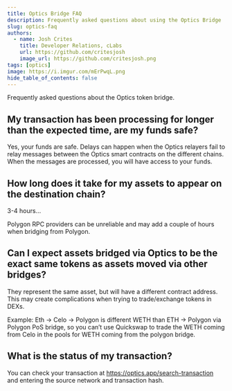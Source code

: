 ```yaml
---
title: Optics Bridge FAQ
description: Frequently asked questions about using the Optics Bridge
slug: optics-faq
authors:
  - name: Josh Crites
    title: Developer Relations, cLabs
    url: https://github.com/critesjosh
    image_url: https://github.com/critesjosh.png
tags: [optics]
image: https://i.imgur.com/mErPwqL.png
hide_table_of_contents: false
---
```


Frequently asked questions about the Optics token bridge.

<!--truncate-->

## My transaction has been processing for longer than the expected time, are my funds safe?

Yes, your funds are safe. Delays can happen when the Optics relayers fail to relay messages between the Optics smart contracts on the different chains. When the messages are processed, you will have access to your funds.

## How long does it take for my assets to appear on the destination chain?

3-4 hours…

Polygon RPC providers can be unreliable and may add a couple of hours when bridging from Polygon.

## Can I expect assets bridged via Optics to be the exact same tokens as assets moved via other bridges?

They represent the same asset, but will have a different contract address. This may create complications when trying to trade/exchange tokens in DEXs.

Example: Eth → Celo → Polygon is different WETH than ETH → Polygon via Polygon PoS bridge, so you can’t use Quickswap to trade the WETH coming from Celo in the pools for WETH coming from the polygon bridge.

## What is the status of my transaction?

You can check your transaction at https://optics.app/search-transaction and entering the source network and transaction hash.
